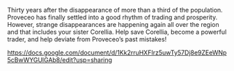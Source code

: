 Thirty years after the disappearance of more than a third of the population. Proveceo has finally settled into a good rhythm of trading and prosperity. However, strange disappearances are happening again all over the region and that includes your sister Corellia. Help save Corellia, become a powerful trader, and help deviate from Proveceo’s past mistakes!

https://docs.google.com/document/d/1Kk2rruHXFIrz5uwTy57Dj8e9ZEeWNp5cBwWYGUlGAb8/edit?usp=sharing
